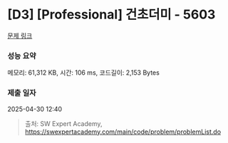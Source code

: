 # [D3] [Professional] 건초더미 - 5603 

[문제 링크](https://swexpertacademy.com/main/code/problem/problemDetail.do?contestProbId=AWXGEbd6cjMDFAUo) 

### 성능 요약

메모리: 61,312 KB, 시간: 106 ms, 코드길이: 2,153 Bytes

### 제출 일자

2025-04-30 12:40



> 출처: SW Expert Academy, https://swexpertacademy.com/main/code/problem/problemList.do